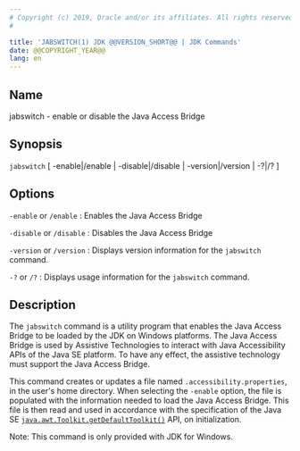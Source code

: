 ```yaml
---
# Copyright (c) 2019, Oracle and/or its affiliates. All rights reserved.
#

title: 'JABSWITCH(1) JDK @@VERSION_SHORT@@ | JDK Commands'
date: @@COPYRIGHT_YEAR@@
lang: en
---
```


## Name

jabswitch - enable or disable the Java Access Bridge

## Synopsis

`jabswitch` \[ -enable|/enable | -disable|/disable | -version|/version | -?|/? \]

## Options

`-enable`
or
`/enable`
:   Enables the Java Access Bridge

`-disable`
or
`/disable`
:   Disables the Java Access Bridge

`-version`
or
`/version`
:   Displays version information for the `jabswitch` command.

`-?`
or
`/?`
:   Displays usage information for the `jabswitch` command.

## Description

The `jabswitch` command is a utility program that enables the
Java Access Bridge to be loaded by the JDK on Windows platforms.
The Java Access Bridge is used by Assistive Technologies
to interact with Java Accessibility APIs of the Java SE platform.
To have any effect, the assistive technology must support the Java Access Bridge.

This command creates or updates a file named `.accessibility.properties`,
in the user's home directory. When selecting the `-enable` option, the file
is populated with the information needed to load the Java Access Bridge.
This file is then read and used in accordance with the specification of the
Java SE
[`java.awt.Toolkit.getDefaultToolkit()`](../../api/java.desktop/java/awt/Toolkit.html#getDefaultToolkit())
API, on initialization.

Note: This command is only provided with JDK for Windows.
